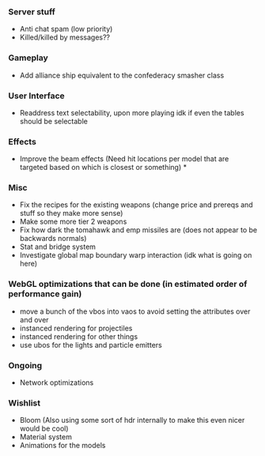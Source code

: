 ### Server stuff

- Anti chat spam (low priority)
- Killed/killed by messages??

### Gameplay

- Add alliance ship equivalent to the confederacy smasher class

### User Interface

- Readdress text selectability, upon more playing idk if even the tables should be selectable

### Effects

- Improve the beam effects (Need hit locations per model that are targeted based on which is closest or something) *

### Misc

- Fix the recipes for the existing weapons (change price and prereqs and stuff so they make more sense)
- Make some more tier 2 weapons
- Fix how dark the tomahawk and emp missiles are (does not appear to be backwards normals)
- Stat and bridge system
- Investigate global map boundary warp interaction (idk what is going on here)

### WebGL optimizations that can be done (in estimated order of performance gain)

- move a bunch of the vbos into vaos to avoid setting the attributes over and over
- instanced rendering for projectiles
- instanced rendering for other things
- use ubos for the lights and particle emitters

### Ongoing

- Network optimizations

### Wishlist

- Bloom (Also using some sort of hdr internally to make this even nicer would be cool)
- Material system
- Animations for the models
